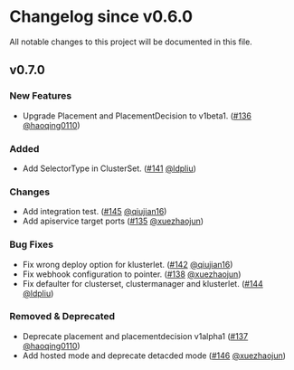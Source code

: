 # Changelog since v0.6.0
All notable changes to this project will be documented in this file.

## v0.7.0

### New Features 
* Upgrade Placement and PlacementDecision to v1beta1. ([#136](https://github.com/open-cluster-management-io/api/pull/136) [@haoqing0110](https://github.com/haoqing0110))

### Added
* Add SelectorType in ClusterSet. ([#141](https://github.com/open-cluster-management-io/api/pull/141) [@ldpliu](https://github.com/ldpliu))

### Changes
* Add integration test. ([#145](https://github.com/open-cluster-management-io/api/pull/145) [@qiujian16](https://github.com/qiujian16))
* Add apiservice target ports ([#135](https://github.com/open-cluster-management-io/api/pull/135) [@xuezhaojun](https://github.com/xuezhaojun))

### Bug Fixes
* Fix wrong deploy option for klusterlet. ([#142](https://github.com/open-cluster-management-io/api/pull/142) [@qiujian16](https://github.com/qiujian16))
* Fix webhook configuration to pointer. ([#138](https://github.com/open-cluster-management-io/api/pull/138) [@xuezhaojun](https://github.com/xuezhaojun))
* Fix defaulter for clusterset, clustermanager and klusterlet. ([#144](https://github.com/open-cluster-management-io/api/pull/144) [@ldpliu](https://github.com/ldpliu))

### Removed & Deprecated
* Deprecate placement and placementdecision v1alpha1 ([#137](https://github.com/open-cluster-management-io/api/pull/137) [@haoqing0110](https://github.com/haoqing0110))
* Add hosted mode and deprecate detacded mode ([#146](https://github.com/open-cluster-management-io/api/pull/146) [@xuezhaojun](https://github.com/xuezhaojun))